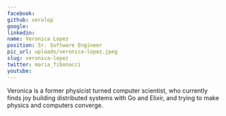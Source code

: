 ```yaml
---
facebook: 
github: verolop
google: 
linkedin: 
name: Veronica Lopez
position: Sr. Software Engineer
pic_url: uploads/veronica-lopez.jpeg
slug: veronica-lopez
twitter: maria_fibonacci
youtube: 
---
```

<p>Veronica is a former physicist turned computer scientist, who currently finds joy building distributed systems with Go and Elixir, and trying to make physics and computers converge.</p>
